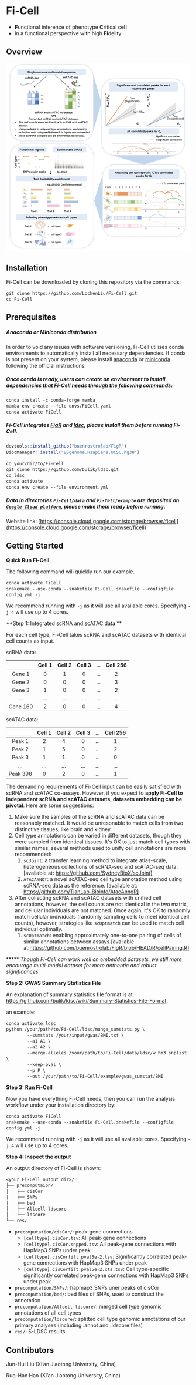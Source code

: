 # Fi-Cell

- **F**unctional **i**nference of phenotype **C**ritical c**ell**
- in a functional perspective with high **Fi**delity

## **Overview**

<p align="center">
    <img src="pic/figure-guthub.png" width="550"/>
</p>


## **Installation**

Fi-Cell can be downloaded by cloning this repository via the commands:

```shell
git clone https://github.com/LockenLiu/Fi-Cell.git
cd Fi-Cell 
```

## **Prerequisites**

##### Anaconda or Miniconda distribution

In order to void any issues with software versioning, Fi-Cell utilises conda environments to automatically install all necessary dependencies. If conda is not present on your system, please install [anaconda](https://www.anaconda.com) or [miniconda](https://docs.conda.io/en/latest/miniconda.html) following the official instructions.

##### Once conda is ready, users can create an environment to install dependencies that Fi-Cell needs through the following commands:

```shell
conda install -c conda-forge mamba
mamba env create --file envs/FiCell.yaml
conda activate FiCell
```

##### Fi-Cell integrates [FigR](https://github.com/buenrostrolab/FigR) and [ldsc](https://github.com/bulik/ldsc), please install them before running Fi-Cell.

```R
devtools::install_github("buenrostrolab/FigR")
BiocManager::install("BSgenome.Hsapiens.UCSC.hg38")
```

```shell
cd your/dir/to/Fi-Cell
git clone https://github.com/bulik/ldsc.git
cd ldsc
conda activate
conda env create --file environment.yml
```
##### Data in directories `Fi-Cell/data` and `Fi-Cell/example` are deposited on [`Google Cloud platform`](https://console.cloud.google.com/storage/browser/ficell), please make them ready before running.
Website link: [https://console.cloud.google.com/storage/browser/ficell](https://console.cloud.google.com/storage/browser/ficell)

## **Getting Started** 

**Quick Run Fi-Cell**

The following command will quickly run our example.

```shell
conda activate FiCell
snakemake --use-conda --snakefile Fi-Cell.snakefile --configfile config.yml -j
```

We recommend running with `-j` as it will use all available cores. Specifying `-j 4` will use up to 4 cores. 



**Step 1: Integrated scRNA and scATAC data **

For each cell type, Fi-Cell takes scRNA and scATAC datasets with identical cell counts as input. 

scRNA data:

|          | Cell 1 | Cell 2 | Cell 3 | ...  | Cell 256 |
| :------: | :----: | :----: | :----: | :--: | :------: |
|  Gene 1  |   0    |   1    |   0    | ...  |    2     |
|  Gene 2  |   0    |   0    |   0    | ...  |    3     |
|  Gene 3  |   1    |   0    |   0    | ...  |    2     |
|    …     |   …    |   …    |   …    |  …   |    …     |
| Gene 160 |   2    |   0    |   0    | ...  |    4     |

scATAC data:

|          | Cell 1 | Cell 2 | Cell 3 | ...  | Cell 256 |
| :------: | :----: | :----: | :----: | :--: | :------: |
|  Peak 1  |   2    |   4    |   0    | ...  |    1     |
|  Peak 2  |   1    |   5    |   0    | ...  |    2     |
|  Peak 3  |   1    |   1    |   0    | ...  |    0     |
|    …     |   …    |   …    |   …    |  …   |    …     |
| Peak 398 |   0    |   2    |   0    | ...  |    1     |

The demanding requirements of Fi-Cell input can be easily satisfied with scRNA and scATAC co-assays. However, if you expect to **apply Fi-Cell to independent scRNA and scATAC datasets, datasets embedding can be pivotal**. Here are some suggestions:

1. Make sure the samples of the scRNA and scATAC data can be reasonably matched. It would be unresonable to match cells from two distinctive tissues, like  brain and kidney. 
2. Cell type annotations can be varied in different datasets, though they were sampled from identical tissues. It's OK to just match cell types with similar names, several methods used to unify cell annotations are more recommended:
   1. `scJoint`: a transfer learning method to integrate atlas-scale, heterogeneous collections of scRNA-seq and scATAC-seq data. [available at: https://github.com/SydneyBioX/scJoint]
   2. `ATACANNOT`: a novel scATAC-seq cell type annotation method using scRNA-seq data as the reference. [available at: https://github.com/TianLab-Bioinfo/AtacAnnoR]
3. After collecting scRNA and scATAC datasets with unified cell annotations, however, the cell counts are not identical in the two matrix, and cellular individuals are not matched. Once again, it's OK to randomly match cellular individuals (randomly sampling cells to meet identical cell counts), however, strategies like `scOptmatch` can be used to match cell individual optimally. 
   1. `scOptmatch`:  enabling approximately one-to-one pairing of cells of similar annotations between assays [available at:https://github.com/buenrostrolab/FigR/blob/HEAD/R/cellPairing.R]

***** *Though Fi-Cell can work well on embedded datasets, we still more encourage multi-modal dataset for more anthentic and robust significances.* 

**Step 2: GWAS Summary Statistics File**

An  explanation of summary statistics file format is at https://github.com/bulik/ldsc/wiki/Summary-Statistics-File-Format.

an example: 
```shell
conda activate ldsc
python /your/path/to/Fi-Cell/ldsc/munge_sumstats.py \
		--sumstats /your/input/gwas/BMI.txt \
		--a1 A1 \
		--a2 A2 \
		--merge-alleles /your/path/to/Fi-Cell/data/ldsc/w_hm3.snplist \
		--keep-pval \
		--p P \
		--out /your/path/to/Fi-Cell/example/gwas_sumstat/BMI
```

**Step 3: Run Fi-Cell**

Now you have everything Fi-Cell needs, then you can run the analysis workflow under your installation directory by:

```shell
conda activate FiCell
snakemake --use-conda --snakefile Fi-Cell.snakefile --configfile config.yml -j
```

We recommend running with `-j` as it will use all available cores. Specifying `-j 4` will use up to 4 cores. 

**Step 4: Inspect the output**

An output directory of Fi-Cell  is shown:

```
<your Fi-Cell output dir>/
├── precomputaion/
│   ├── cisCor 
│   ├── SNPs
│   ├── bed
│   ├── Allcell-ldscore
│   └── ldscore
└── res/
```

* `precomputation/cisCor/`: peak-gene connections
  * `[celltype].cisCor.tsv`: All peak-gene connections
  * `[celltype].cisCor.snpped.tsv`: All peak-gene connections with HapMap3 SNPs under peak
  * `[celltype].cisCorfilt.pval5e-2.tsv`: Significantly correlated peak-gene connections with HapMap3 SNPs under peak
  * `[celltype].cisCorfilt.pval5e-2.cts.tsv`: Cell type-specific significantly correlated peak-gene connections with HapMap3 SNPs under peak
* `precomputation/SNPs/`: hapmap3 SNPs uner peaks of cisCor
* `precomputation/bed/`: bed files of SNPs, used to construct the annotation
* `precomputation/Allcell-ldscore/`: merged cell type genomic annotations of all cell types
* `precomputation/ldscore/`: splitted cell type genomic annotations of our primary analyses (including .annot and .ldscore files)
* `res/`: S-LDSC results

## **Contributors**

Jun-Hui Liu (Xi’an Jiaotong University, China)

Ruo-Han Hao (Xi’an Jiaotong University, China)
